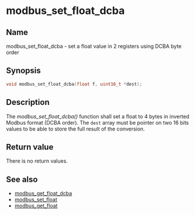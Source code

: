 # modbus_set_float_dcba

## Name

modbus_set_float_dcba - set a float value in 2 registers using DCBA byte order

## Synopsis

```c
void modbus_set_float_dcba(float f, uint16_t *dest);
```

## Description

The *modbus_set_float_dcba()* function shall set a float to 4 bytes in inverted
Modbus format (DCBA order). The `dest` array must be pointer on two 16 bits
values to be able to store the full result of the conversion.

## Return value

There is no return values.

## See also

- [modbus_get_float_dcba](modbus_get_float_dcba)
- [modbus_set_float](modbus_set_float)
- [modbus_get_float](modbus_get_float)
